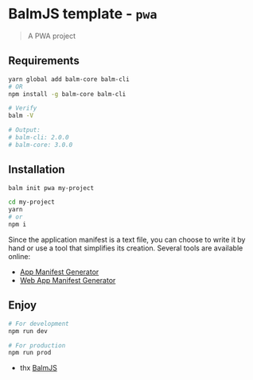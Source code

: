 # BalmJS template - `pwa`

> A PWA project

## Requirements

```sh
yarn global add balm-core balm-cli
# OR
npm install -g balm-core balm-cli
```

```sh
# Verify
balm -V

# Output:
# balm-cli: 2.0.0
# balm-core: 3.0.0
```

## Installation

```sh
balm init pwa my-project

cd my-project
yarn
# or
npm i
```

Since the application manifest is a text file, you can choose to write it by hand or use a tool that simplifies its creation. Several tools are available online:

- [App Manifest Generator](https://app-manifest.firebaseapp.com/)
- [Web App Manifest Generator](https://tomitm.github.io/appmanifest/)

## Enjoy

```sh
# For development
npm run dev

# For production
npm run prod
```

- thx [BalmJS](https://github.com/balmjs/balm)
